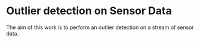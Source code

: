 # Outlier detection on Sensor Data

The aim of this work is to perform an outlier detection on a stream of sensor data.


